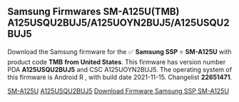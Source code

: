 <h2>Samsung Firmwares SM-A125U(TMB) A125USQU2BUJ5/A125UOYN2BUJ5/A125USQU2BUJ5</h2>
Download the Samsung firmware for the ✅ <strong>Samsung SSP </strong> ⭐ <strong>SM-A125U</strong> with product code <strong>TMB</strong> <strong> from United States</strong>. This firmware has version number PDA <strong>A125USQU2BUJ5</strong> and CSC A125UOYN2BUJ5. The operating system of this firmware is Android R , with build date 2021-11-15. Changelist <strong>22651471</strong>.


[SM-A125U](https://samfirm.shop/samsung/model/SM-A125U)
[A125USQU2BUJ5](https://samfirm.shop/samsung/pda/A125USQU2BUJ5)
[Download Firmware Samsung SSP SM-A125U](https://samfirm.shop/samsung/firmware/474327)
